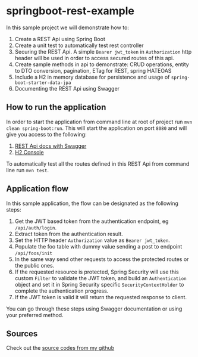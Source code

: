 # springboot-rest-example

In this sample project we will demonstrate how to:
1. Create a REST Api using Spring Boot
2. Create a unit test to automatically test rest controller
3. Securing the REST Api. A simple `Bearer jwt_token` in `Authorization` http header will be used in order to access secured routes of this api.
4. Create sample methods in api to demonstrate: CRUD operations, entity to DTO conversion, pagination, ETag for REST, spring HATEOAS
5. Include a H2 in memory database for persistence and usage of `spring-boot-starter-data-jpa`  
6. Documenting the REST Api using Swagger

## How to run the application

In order to start the application from command line at root of project run `mvn clean spring-boot:run`. 
This will start the application on port `8080` and will give you access to the following:

1. [REST Api docs with Swagger](http://localhost:8080/spring-boot-rest-example/swagger-ui.html)
2. [H2 Console](http://localhost:8080/spring-boot-rest-example/h2c)

To automatically test all the routes defined in this REST Api from command line run `mvn test`.

## Application flow

In this sample application, the flow can be designated as the following steps:

1. Get the JWT based token from the authentication endpoint, eg `/api/auth/login`.
2. Extract token from the authentication result.
3. Set the HTTP header `Authorization` value as `Bearer jwt_token`.
4. Populate the foo table with dummy value sending a post to endpoint `/api/foos/init`
5. In the same way send other requests to access the protected routes or the public ones. 
6. If the requested resource is protected, Spring Security will use this custom `Filter` to validate the JWT token, and build an `Authentication` object and set it in Spring Security specific `SecurityContextHolder` to complete the authentication progress.
7. If the JWT token is valid it will return the requested response to client.

You can go through these steps using Swagger documentation or using your preferred method.

## Sources 

Check out the [source codes from my github](https://github.com/sorinmare/springboot-rest-example)